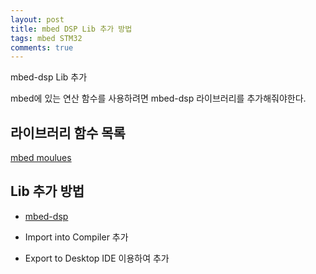 ```yaml
---
layout: post
title: mbed DSP Lib 추가 방법
tags: mbed STM32
comments: true
---
```


mbed-dsp Lib 추가

mbed에 있는 연산 함수를 사용하려면 mbed-dsp 라이브러리를 추가해줘야한다.

## 라이브러리 함수 목록

[mbed moulues](https://docs.mbed.com/docs/mbed-os-api/en/latest/api/modules.html)

## Lib 추가 방법

- [mbed-dsp](https://developer.mbed.org/users/mbed_official/code/mbed-dsp/)

- Import into Compiler 추가
- Export to Desktop IDE 이용하여 추가